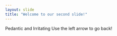 ```yaml
---
layout: slide
title: "Welcome to our second slide!"
---
```

Pedantic and Irritating
Use the left arrow to go back!
